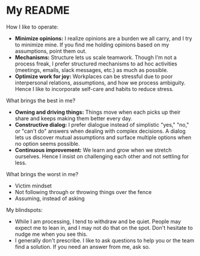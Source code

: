 # My README

How I like to operate:

* **Minimize opinions:** I realize opinions are a burden we all carry, and I try to minimize mine. If you find me holding opinions based on my assumptions, point them out.
* **Mechanisms:** Structure lets us scale teamwork. Though I'm not a process freak, I prefer structured mechanisms to ad hoc activities (meetings, emails, slack messages, etc.) as much as possible.
* **Optimize work for joy:** Workplaces can be stressful due to poor interpersonal relations, assumptions, and how we process ambiguity. Hence I like to incorporate self-care and habits to reduce stress. 

What brings the best in me?

* **Owning and driving things:** Things move when each picks up their share and keeps making them better every day.
* **Constructive dialog:** I prefer dialogue instead of simplistic "yes," "no," or "can't do" answers when dealing with complex decisions. A dialog lets us discover mutual assumptions and surface multiple options when no option seems possible.
* **Continuous improvement:** We learn and grow when we stretch ourselves. Hence I insist on challenging each other and not settling for less.

What brings the worst in me?

* Victim mindset
* Not following through or throwing things over the fence
* Assuming, instead of asking

My blindspots:

* While I am processing, I tend to withdraw and be quiet. People may expect me to lean in, and I may not do that on the spot. Don't hesitate to nudge me when you see this.
* I generally don't prescribe. I like to ask questions to help you or the team find a solution. If you need an answer from me, ask so.
